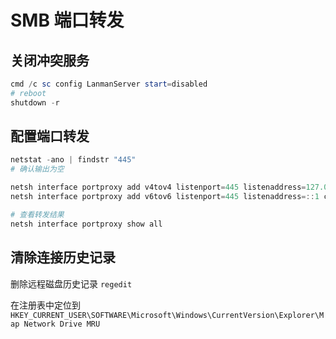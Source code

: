 # SMB 端口转发

## 关闭冲突服务

```powershell
cmd /c sc config LanmanServer start=disabled
# reboot
shutdown -r 
```

## 配置端口转发

```powershell
netstat -ano | findstr "445"
# 确认输出为空

netsh interface portproxy add v4tov4 listenport=445 listenaddress=127.0.0.1 connectport=[smb port] connectaddress=[smb ip]
netsh interface portproxy add v6tov6 listenport=445 listenaddress=::1 connectport=[smb port] connectaddress=[smb ip]

# 查看转发结果
netsh interface portproxy show all
```

## 清除连接历史记录

删除远程磁盘历史记录 `regedit`

在注册表中定位到 `HKEY_CURRENT_USER\SOFTWARE\Microsoft\Windows\CurrentVersion\Explorer\Map Network Drive MRU`

